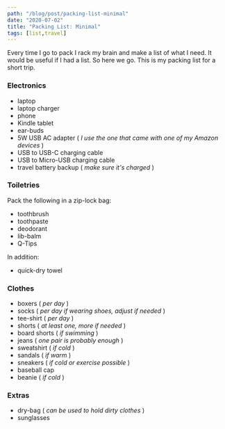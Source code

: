 ```yaml
---
path: "/blog/post/packing-list-minimal"
date: "2020-07-02"
title: "Packing List: Minimal"
tags: [list,travel]
---
```


Every time I go to pack I rack my brain and make a list of what I need. It would be useful if I had a list. So here we go. This is my packing list for a short trip.

### Electronics

- laptop
- laptop charger
- phone
- Kindle tablet
- ear-buds
- 5W USB AC adapter ( _I use the one that came with one of my Amazon devices_ )
- USB to USB-C charging cable
- USB to Micro-USB charging cable
- travel battery backup ( _make sure it's charged_ )

### Toiletries

Pack the following in a zip-lock bag:

- toothbrush
- toothpaste
- deodorant
- lib-balm
- Q-Tips

In addition:

- quick-dry towel

### Clothes

- boxers ( _per day_ )
- socks ( _per day if wearing shoes, adjust if needed_ )
- tee-shirt ( _per day_ )
- shorts ( _at least one, more if needed_ )
- board shorts ( _if swimming_ )
- jeans ( _one pair is probably enough_ )
- sweatshirt ( _if cold_ )
- sandals ( _if warm_ )
- sneakers ( _if cold or exercise possible_ )
- baseball cap
- beanie ( _if cold_ )

### Extras

- dry-bag ( _can be used to hold dirty clothes_ )
- sunglasses
